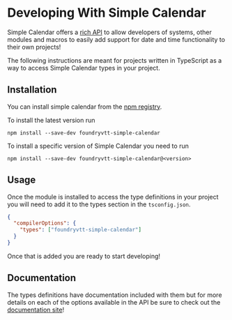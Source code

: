 # Developing With Simple Calendar

Simple Calendar offers a [rich API](https://simplecalendar.info/modules/SimpleCalendar.html) to allow developers of systems, other modules and macros to easily add support for date and time functionality to their own projects!

The following instructions are meant for projects written in TypeScript as a way to access Simple Calendar types in your project. 

## Installation

You can install simple calendar from the [npm registry](https://www.npmjs.com/package/foundryvtt-simple-calendar).

To install the latest version run
```
npm install --save-dev foundryvtt-simple-calendar
```

To install a specific version of Simple Calendar you need to run
``` 
npm install --save-dev foundryvtt-simple-calendar@<version>
```

## Usage

Once the module is installed to access the type definitions in your project you will need to add it to the types section in the `tsconfig.json`.

```json
{
  "compilerOptions": {
    "types": ["foundryvtt-simple-calendar"]
  }
}
```

Once that is added you are ready to start developing!

## Documentation

The types definitions have documentation included with them but for more details on each of the options available in the API be sure to check out the [documentation site](https://simplecalendar.info/modules/SimpleCalendar.html)!